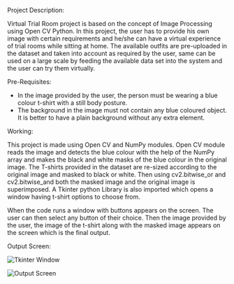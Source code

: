 Project Description: 

Virtual Trial Room project is based on the concept of Image Processing using Open CV Python. In this project, the user has to provide his own image with certain requirements and he/she can have a virtual experience of trial rooms while sitting at home.
The available outfits are pre-uploaded in the dataset and taken into account as required by the user, same can be used on a large scale by feeding the available data set into the system and the user can try them virtually.


Pre-Requisites:

- In the image provided by the user, the person must be wearing a blue colour t-shirt with a still body posture.
- The background in the image must not contain any blue coloured object. It is better to have a plain background without any extra element.


Working:

This project is made using Open CV and NumPy modules. Open CV module reads the image and detects the blue colour with the help of the NumPy array and makes the black and white masks of the blue colour in the original image. The T-shirts provided in the dataset are re-sized according to the original image and masked to black or white. Then using cv2.bitwise_or and cv2.bitwise_and both the masked image and the original image is superimposed. A Tkinter python Library is also imported which opens a window having t-shirt options to choose from. 

When the code runs a window with buttons appears on the screen. The user can then select any button of their choice. Then the image provided by the user, the image of the t-shirt along with the masked image appears on the screen which is the final output.


Output Screen:

![Tkinter Window](https://user-images.githubusercontent.com/61008588/187613337-54652f2d-aee1-4a86-987c-db014a43e818.png)

![Output Screen](https://user-images.githubusercontent.com/61008588/187613332-c4d398c3-64e9-44bf-a0ee-368e24c3ea38.png)
